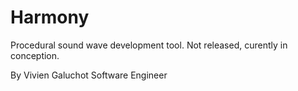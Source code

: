 # Harmony
Procedural sound wave development tool.
Not released, curently in conception.

By Vivien Galuchot
Software Engineer
